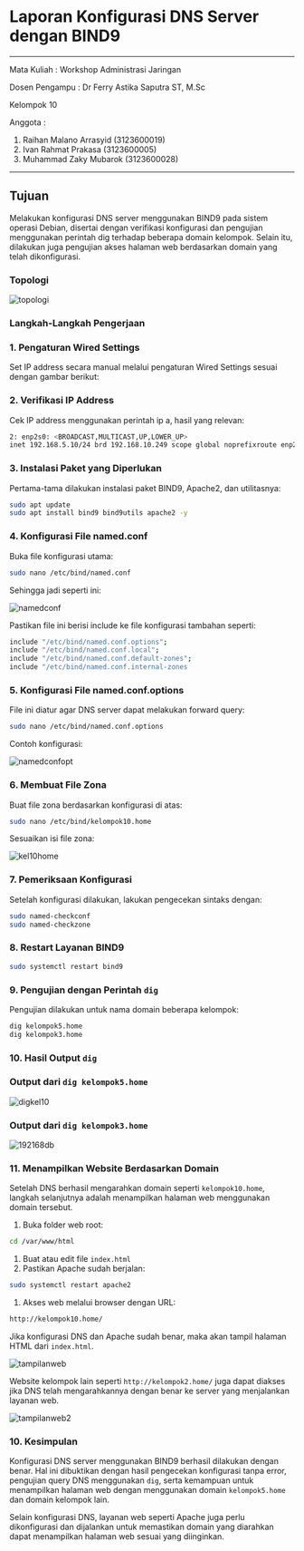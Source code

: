 # Laporan Konfigurasi DNS Server dengan BIND9

---

Mata Kuliah : Workshop Administrasi Jaringan

Dosen Pengampu : Dr Ferry Astika Saputra ST, M.Sc

Kelompok 10

Anggota :

1. Raihan Malano Arrasyid (3123600019)
2. Ivan Rahmat Prakasa (3123600005)
3. Muhammad Zaky Mubarok
 (3123600028)

---

## Tujuan

Melakukan konfigurasi DNS server menggunakan BIND9 pada sistem operasi Debian, disertai dengan verifikasi konfigurasi dan pengujian menggunakan perintah dig terhadap beberapa domain kelompok. Selain itu, dilakukan juga pengujian akses halaman web berdasarkan domain yang telah dikonfigurasi.

### Topologi

![topologi](./images/topologi.jpg)

### Langkah-Langkah Pengerjaan

### 1. Pengaturan Wired Settings

Set IP address secara manual melalui pengaturan Wired Settings sesuai dengan gambar berikut:

### 2. Verifikasi IP Address

Cek IP address menggunakan perintah ip a, hasil yang relevan:

```bash
2: enp2s0: <BROADCAST,MULTICAST,UP,LOWER_UP>
inet 192.168.5.10/24 brd 192.168.10.249 scope global noprefixroute enp2s0
```

### 3. Instalasi Paket yang Diperlukan

Pertama-tama dilakukan instalasi paket BIND9, Apache2, dan utilitasnya:

```bash
sudo apt update
sudo apt install bind9 bind9utils apache2 -y

```

### 4. Konfigurasi File named.conf

Buka file konfigurasi utama:

```bash
sudo nano /etc/bind/named.conf

```
Sehingga jadi seperti ini:

![namedconf](./images/namedconf.jpg)

Pastikan file ini berisi include ke file konfigurasi tambahan seperti:

```bash
include "/etc/bind/named.conf.options";
include "/etc/bind/named.conf.local";
include "/etc/bind/named.conf.default-zones";
include "/etc/bind/named.conf.internal-zones

```

### 5. Konfigurasi File named.conf.options

File ini diatur agar DNS server dapat melakukan forward query:

```bash
sudo nano /etc/bind/named.conf.options

```

Contoh konfigurasi:

![namedconfopt](./images/namedconfopt.jpg)

### 6. Membuat File Zona

Buat file zona berdasarkan konfigurasi di atas:

```bash
sudo nano /etc/bind/kelompok10.home

```

Sesuaikan isi file zona:

![kel10home](./images/kel10home.jpg)

### 7. Pemeriksaan Konfigurasi

Setelah konfigurasi dilakukan, lakukan pengecekan sintaks dengan:

```bash
sudo named-checkconf
sudo named-checkzone
```

### 8. Restart Layanan BIND9

```bash
sudo systemctl restart bind9

```

### 9. Pengujian dengan Perintah `dig`

Pengujian dilakukan untuk nama domain beberapa kelompok:

```bash
dig kelompok5.home
dig kelompok3.home
```

### 10. Hasil Output `dig`

### Output dari `dig kelompok5.home`

![digkel10](./images/digkel10.jpg)

### Output dari `dig kelompok3.home`

![192168db](attachment:794a036a-e179-4d69-a0b8-01b8eba15ac5:WhatsApp_Image_2025-04-29_at_13.03.07_e9cd2536.jpg)

### 11. Menampilkan Website Berdasarkan Domain

Setelah DNS berhasil mengarahkan domain seperti `kelompok10.home`, langkah selanjutnya adalah menampilkan halaman web menggunakan domain tersebut.

1. Buka folder web root:

```bash
cd /var/www/html

```

1. Buat atau edit file `index.html` 
2. Pastikan Apache sudah berjalan:

```bash
sudo systemctl restart apache2
```

1. Akses web melalui browser dengan URL:

```bash
http://kelompok10.home/
```

Jika konfigurasi DNS dan Apache sudah benar, maka akan tampil halaman HTML dari `index.html`.

![tampilanweb](./images/tampilanweb.jpg)

Website kelompok lain seperti `http://kelompok2.home/` juga dapat diakses jika DNS telah mengarahkannya dengan benar ke server yang menjalankan layanan web.

![tampilanweb2](./images/tampilanweb2.jpg)

### 10. Kesimpulan

Konfigurasi DNS server menggunakan BIND9 berhasil dilakukan dengan benar. Hal ini dibuktikan dengan hasil pengecekan konfigurasi tanpa error, pengujian query DNS menggunakan `dig`, serta kemampuan untuk menampilkan halaman web dengan menggunakan domain `kelompok5.home` dan domain kelompok lain.

Selain konfigurasi DNS, layanan web seperti Apache juga perlu dikonfigurasi dan dijalankan untuk memastikan domain yang diarahkan dapat menampilkan halaman web sesuai yang diinginkan.
